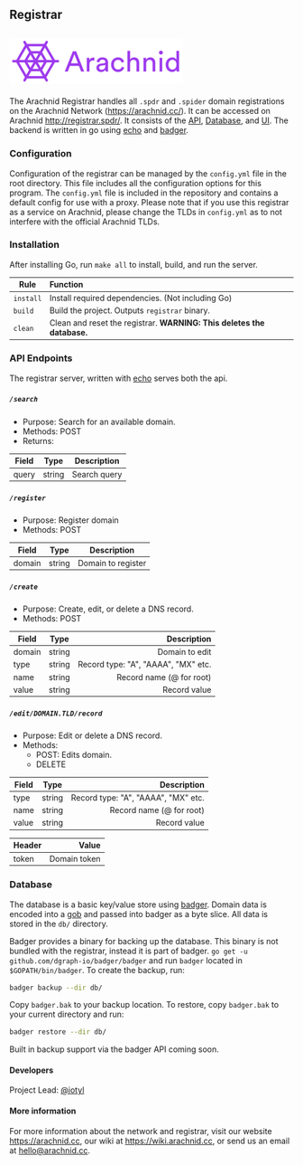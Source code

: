 ## Registrar

## <img src="purple.png">

The Arachnid Registrar handles all `.spdr` and `.spider` domain registrations on the Arachnid Network (https://arachnid.cc/). It can be accessed on Arachnid http://registrar.spdr/. It consists of the [API](#api-endpoints), [Database](#database), and [UI](#ui). The backend is written in go using [echo](https://github.com/labstack/echo) and [badger](https://github.com/dgraph-io/badger).



### Configuration

Configuration of the registrar can be managed by the `config.yml` file in the root directory. This file includes all the configuration options for this program. The `config.yml` file is included in the repository and contains a default config for use with a proxy. Please note that if you use this registrar as a service on Arachnid, please change the TLDs in `config.yml` as to not interfere with the official Arachnid TLDs.



### Installation

After installing Go, run `make all` to install, build, and run the server.

| Rule      | Function                                                     |
| --------- | :----------------------------------------------------------- |
| `install` | Install required dependencies. (Not including Go)            |
| `build`   | Build the project. Outputs `registrar` binary.               |
| `clean`   | Clean and reset the registrar. **WARNING: This deletes the database.** |



### API Endpoints

The registrar server, written with [echo](https://github.com/labstack/echo) serves both the api.

##### `/search`

* Purpose: Search for an available domain.
* Methods: POST
* Returns: 

| Field | Type   | Description  |
| ----- | ------ | ------------ |
| query | string | Search query |

##### `/register`

- Purpose: Register domain
- Methods: POST

| Field  | Type   | Description        |
| ------ | ------ | ------------------ |
| domain | string | Domain to register |

##### `/create`

- Purpose: Create, edit, or delete a DNS record.
- Methods: POST

| Field  | Type   | Description                       |
| ------ | ------ | ---------------------------------:|
| domain | string | Domain to edit                    |
| type   | string | Record type: "A", "AAAA", "MX" etc.|
| name   | string | Record name (@ for root) |
| value  | string | Record value        |


#####  `/edit/DOMAIN.TLD/record` 

- Purpose: Edit or delete a DNS record.
- Methods:
  - POST: Edits domain.
  - DELETE

| Field  | Type   | Description                       |
| ------ | ------ | ---------------------------------:|
| type   | string | Record type: "A", "AAAA", "MX" etc.|
| name   | string | Record name (@ for root) |
| value  | string | Record value        |

| Header | Value  |
| ------ | ------: |
| token | Domain token |



### Database

The database is a basic key/value store using [badger](https://github.com/dgraph-io/badger). Domain data is encoded into a [gob](https://golang.org/pkg/encoding/gob/) and passed into badger as a byte slice. All data is stored in the `db/` directory.

Badger provides a binary for backing up the database. This binary is not bundled with the registrar, instead it is part of badger. `go get -u github.com/dgraph-io/badger/badger` and run `badger` located in `$GOPATH/bin/badger`. To create the backup, run:

```bash
badger backup --dir db/
```

Copy `badger.bak` to your backup location. To restore, copy `badger.bak` to your current directory and run:

```bash
badger restore --dir db/
```

 Built in backup support via the badger API coming soon.



#### Developers

Project Lead: [@iotyl]( https://github.com/iotyl )



#### More information

For more information about the network and registrar, visit our website https://arachnid.cc, our wiki at https://wiki.arachnid.cc, or send us an email at hello@arachnid.cc.
